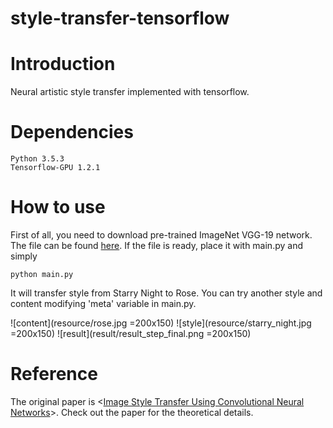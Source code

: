 style-transfer-tensorflow
=============
# Introduction

Neural artistic style transfer implemented with tensorflow.

# Dependencies

	Python 3.5.3
	Tensorflow-GPU 1.2.1

# How to use

First of all, you need to download pre-trained ImageNet VGG-19 network. The file can be found [here][file-link]. If the file is ready, place it with main.py and simply

	python main.py

It will transfer style from Starry Night to Rose. You can try another style and content modifying 'meta' variable in main.py.

![content](resource/rose.jpg =200x150)
![style](resource/starry_night.jpg =200x150)
![result](result/result_step_final.png =200x150)

# Reference

The original paper is <[Image Style Transfer Using Convolutional Neural Networks][paper]>. Check out the paper for the theoretical details.

[file-link]: http://www.vlfeat.org/matconvnet/models/beta16/imagenet-vgg-verydeep-19.mat
[paper]: http://ieeexplore.ieee.org/document/7780634/